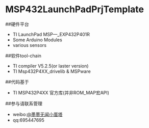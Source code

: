 # MSP432LaunchPadPrjTemplate
##硬件平台

* TI LaunchPad MSP—_EXP432P401R
* Some Arduino Modules
* various sensors

##软件tool-chain

* TI compiler V5.2.5(or laster version)
* TI Msp432P4XX_drivelib & MSPware

##代码基于

* TI MSP432P4XX 官方库(并非ROM_MAP宏API)

##参与请联系管理
* weibo:[@墨墨无闻小蛋塔](http://weibo.com/toycc2h)
* qq:695447695
